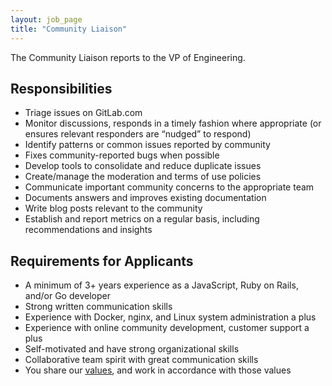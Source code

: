 ```yaml
---
layout: job_page
title: "Community Liaison"
---
```


The Community Liaison reports to the VP of Engineering.

## Responsibilities

* Triage issues on GitLab.com
* Monitor discussions, responds in a timely fashion where appropriate (or
  ensures relevant responders are “nudged” to respond)
* Identify patterns or common issues reported by community
* Fixes community-reported bugs when possible
* Develop tools to consolidate and reduce duplicate issues
* Create/manage the moderation and terms of use policies
* Communicate important community concerns to the appropriate team
* Documents answers and improves existing documentation
* Write blog posts relevant to the community
* Establish and report metrics on a regular basis, including recommendations and insights

## Requirements for Applicants

* A minimum of 3+ years experience as a JavaScript, Ruby on Rails, and/or Go developer
* Strong written communication skills
* Experience with Docker, nginx, and Linux system administration a plus
* Experience with online community development, customer support a plus
* Self-motivated and have strong organizational skills
* Collaborative team spirit with great communication skills
* You share our [values](/handbook/#values), and work in accordance with those values
